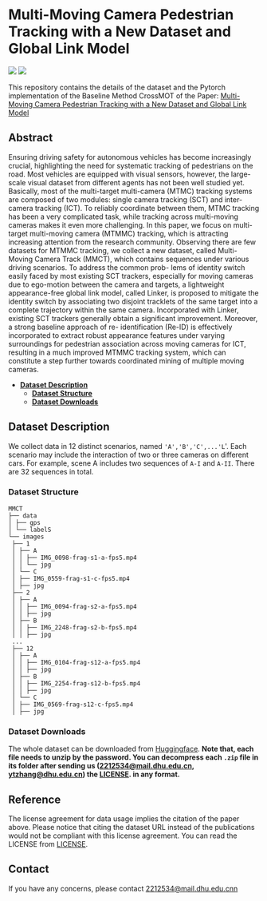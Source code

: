 # Multi-Moving Camera Pedestrian Tracking with a New Dataset and Global Link Model
[![](http://img.shields.io/badge/cs.CV-arXiv%3A2302.07676-B31B1B.svg)](###)
[![](https://img.shields.io/badge/%F0%9F%A4%97%20Hugging%20Face-orange)](https://huggingface.co/datasets/jellyShuang/MMCT)

This repository contains the details of the dataset and the Pytorch implementation of the Baseline Method CrossMOT of the Paper:
[Multi-Moving Camera Pedestrian Tracking with a New Dataset and Global Link Model](https://arxiv.org/abs/2302.07676)

## Abstract
Ensuring driving safety for autonomous vehicles has become increasingly crucial, highlighting the need for systematic tracking of pedestrians on the road. Most vehicles are equipped with visual sensors, however, the large-scale visual dataset from different agents has not been well studied yet. Basically, most of the multi-target multi-camera (MTMC) tracking systems are composed of two modules: single camera tracking (SCT) and inter-camera tracking (ICT). To reliably coordinate between them, MTMC tracking has been a very complicated task, while tracking across multi-moving cameras makes it even more challenging. In this paper, we focus on multi-target multi-moving camera (MTMMC) tracking, which is attracting increasing attention from the research community. Observing there are few datasets for MTMMC tracking, we collect a new dataset, called Multi-Moving Camera Track (MMCT), which contains sequences under various driving scenarios. To address the common prob- lems of identity switch easily faced by most existing SCT trackers, especially for moving cameras due to ego-motion between the camera and targets, a lightweight appearance-free global link model, called Linker, is proposed to mitigate the identity switch by associating two disjoint tracklets of the same target into a complete trajectory within the same camera. Incorporated with Linker, existing SCT trackers generally obtain a significant improvement. Moreover, a strong baseline approach of re- identification (Re-ID) is effectively incorporated to extract robust appearance features under varying surroundings for pedestrian association across moving cameras for ICT, resulting in a much improved MTMMC tracking system, which can constitute a step further towards coordinated mining of multiple moving cameras.

- **<a href="#des"> <u>Dataset Description</u>**</a>
  - **<a href="#str"> <u>Dataset Structure</u>**</a>
  - **<a href="#dow"> <u>Dataset Downloads</u>**</a>

## <a id="des">Dataset Description</a>
We collect data in 12 distinct scenarios, named `'A','B','C',...'L`'. Each scenario may include the interaction of two or three cameras on different cars. For example, scene A includes two sequences of `A-I` and `A-II`. There are 32 sequences in total.

### <a id="str">Dataset Structure</a>
```
MMCT
├── data
│ ├── gps
│ └── labelS
└── images
 ├── 1
 │ ├── A
 │ │ ├── IMG_0098-frag-s1-a-fps5.mp4
 │ │ └── jpg
 │ └── C
 │ ├── IMG_0559-frag-s1-c-fps5.mp4
 │ ├── jpg
 ├── 2
 │ ├── A
 │ │ ├── IMG_0094-frag-s2-a-fps5.mp4
 │ │ ├── jpg
 │ ├── B
 │ │ ├── IMG_2248-frag-s2-b-fps5.mp4
 │ │ ├── jpg
 ...
 ├── 12
 │ ├── A
 │ │ ├── IMG_0104-frag-s12-a-fps5.mp4
 │ │ ├── jpg
 │ ├── B
 │ │ ├── IMG_2254-frag-s12-b-fps5.mp4
 │ │ ├── jpg
 │ └── C
 │ ├── IMG_0569-frag-s12-c-fps5.mp4
 │ ├── jpg
```

### <a id="dow">Dataset Downloads</a>
The whole dataset can be downloaded from [Huggingface](https://huggingface.co/datasets/jellyShuang/MMCT). **Note that, each file needs to unzip by the password. You can decompress each `.zip` file in its folder after sending us (2212534@mail.dhu.edu.cn, ytzhang@dhu.edu.cn) the [LICENSE](https://github.com/shengyuhao/DIVOTrack/blob/main/LICENSE.md). in any format.** 


## <a id="ref">Reference</a>
The license agreement for data usage implies the citation of the paper above. Please notice that citing the dataset URL instead of the publications would not be compliant with this license agreement. You can read the LICENSE from [LICENSE](https://github.com/dhu-mmct/DHU-MMCT/blob/main/LICENSE.md).


## <a id="con">Contact</a>
If you have any concerns, please contact [2212534@mail.dhu.edu.cnn](2212534@mail.dhu.edu.cn)


